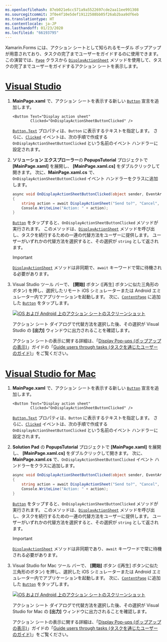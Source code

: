 ```yaml
---
ms.openlocfilehash: 87eb021e6cc571a9a5522697cde2aa11ee991308
ms.sourcegitcommit: 3f0e4f10e5def19122588bb05f26ab2baa9df6eb
ms.translationtype: HT
ms.contentlocale: ja-JP
ms.lasthandoff: 01/23/2020
ms.locfileid: "66193795"
---
```


Xamarin.Forms には、アクション シートとして知られるモーダル ポップアップが用意されており、タスクの完了までユーザーをガイドするのに使用できます。 この演習では、[`Page`](xref:Xamarin.Forms.Page) クラスから [`DisplayActionSheet`](xref:Xamarin.Forms.Page.DisplayActionSheet*) メソッドを使用して、タスクの完了までユーザーをガイドするアクション シートを表示します。

# <a name="visual-studiotabvswin"></a>[Visual Studio](#tab/vswin)

1. **MainPage.xaml** で、アクション シートを表示する新しい [`Button`](xref:Xamarin.Forms.Button) 宣言を追加します。

    ```xaml
    <Button Text="Display action sheet"
            Clicked="OnDisplayActionSheetButtonClicked" />
    ```

     [`Button.Text`](xref:Xamarin.Forms.Button.Text) プロパティは、`Button` に表示するテキストを指定します。 さらに、[`Clicked`](xref:Xamarin.Forms.Button.Clicked) イベントは、次の手順で作成する `OnDisplayActionSheetButtonClicked` という名前のイベント ハンドラーに設定されます。

1. **ソリューション エクスプローラー**の **PopupsTutorial** プロジェクトで **[MainPage.xaml]** を展開し、 **[MainPage.xaml.cs]** をダブルクリックして開きます。 次に、**MainPage.xaml.cs** で、`OnDisplayActionSheetButtonClicked` イベント ハンドラーをクラスに追加します。

    ```csharp
    async void OnDisplayActionSheetButtonClicked(object sender, EventArgs e)
    {
        string action = await DisplayActionSheet("Send to?", "Cancel", null, "Email", "Twitter", "Facebook");
        Console.WriteLine("Action: " + action);
    }
    ```

    [`Button`](xref:Xamarin.Forms.Button) をタップすると、`OnDisplayActionSheetButtonClicked` メソッドが実行されます。 このメソッドは、[`DisplayActionSheet`](xref:Xamarin.Forms.Page.DisplayActionSheet*) メソッドを呼び出し、タスクを続行するための一連の代替方法をユーザーに提供します。 ユーザーがいずれかの代替方法を選択すると、その選択が `string` として返されます。

    > [!IMPORTANT]
    > [`DisplayActionSheet`](xref:Xamarin.Forms.Page.DisplayActionSheet*) メソッドは非同期で、`await` キーワードで常に待機される必要があります。

1. Visual Studio ツール バーで、 **[開始]** ボタン ([再生] ボタンに似た三角形のボタン) を押し、選択したリモート iOS シミュレーターまたは Android エミュレーター内でアプリケーションを起動します。 次に、[`ContentPage`](xref:Xamarin.Forms.ContentPage) に追加した [`Button`](xref:Xamarin.Forms.Button) をタップします。

    [![iOS および Android 上のアクション シートのスクリーンショット](../images/actionsheet.png "ユーザーにタスクを案内する Actionsheet")](../images/actionsheet-large.png#lightbox "ユーザーにタスクを案内する Actionsheet")

    アクション シート ダイアログで代替方法を選択した後、その選択が Visual Studio の **[出力]** ウィンドウに出力されることを確認します。

    アクション シートの表示に関する詳細は、「[Display Pop-ups (ポップアップの表示)](~/xamarin-forms/user-interface/pop-ups.md)」ガイドの「[Guide users through tasks (タスクを通じたユーザーのガイド)](~/xamarin-forms/user-interface/pop-ups.md#guide-users-through-tasks)」をご覧ください。

# <a name="visual-studio-for-mactabvsmac"></a>[Visual Studio for Mac](#tab/vsmac)

1. **MainPage.xaml** で、アクション シートを表示する新しい [`Button`](xref:Xamarin.Forms.Button) 宣言を追加します。

    ```xaml
    <Button Text="Display action sheet"
            Clicked="OnDisplayActionSheetButtonClicked" />
    ```

    [`Button.Text`](xref:Xamarin.Forms.Button.Text) プロパティは、`Button` に表示するテキストを指定します。 さらに、[`Clicked`](xref:Xamarin.Forms.Button.Clicked) イベントは、次の手順で作成する `OnDisplayActionSheetButtonClicked` という名前のイベント ハンドラーに設定されます。

1. **Solution Pad** の **PopupsTutorial** プロジェクトで **[MainPage.xaml]** を展開し、 **[MainPage.xaml.cs]** をダブルクリックして開きます。 次に、**MainPage.xaml.cs** で、`OnDisplayActionSheetButtonClicked` イベント ハンドラーをクラスに追加します。

    ```csharp
    async void OnDisplayActionSheetButtonClicked(object sender, EventArgs e)
    {
        string action = await DisplayActionSheet("Send to?", "Cancel", null, "Email", "Twitter", "Facebook");
        Console.WriteLine("Action: " + action);
    }
    ```

    [`Button`](xref:Xamarin.Forms.Button) をタップすると、`OnDisplayActionSheetButtonClicked` メソッドが実行されます。 このメソッドは、[`DisplayActionSheet`](xref:Xamarin.Forms.Page.DisplayActionSheet*) メソッドを呼び出し、タスクを続行するための一連の代替方法をユーザーに提供します。 ユーザーがいずれかの代替方法を選択すると、その選択が `string` として返されます。

    > [!IMPORTANT]
    > [`DisplayActionSheet`](xref:Xamarin.Forms.Page.DisplayActionSheet*) メソッドは非同期であり、`await` キーワードで常に待機される必要があります。

1. Visual Studio for Mac ツール バーで、 **[開始]** ボタン ([再生] ボタンに似た三角形のボタン) を押し、選択した iOS シミュレーターまたは Android エミュレーター内でアプリケーションを起動します。 次に、[`ContentPage`](xref:Xamarin.Forms.ContentPage) に追加した [`Button`](xref:Xamarin.Forms.Button) をタップします。

    [![iOS および Android 上のアクション シートのスクリーンショット](../images/actionsheet.png "ユーザーにタスクを案内する Actionsheet")](../images/actionsheet-large.png#lightbox "ユーザーにタスクを案内する Actionsheet")

    アクション シート ダイアログで代替方法を選択した後、その選択が Visual Studio for Mac の **[出力]** ウィンドウに出力されることを確認します。

    アクション シートの表示に関する詳細は、「[Display Pop-ups (ポップアップの表示)](~/xamarin-forms/user-interface/pop-ups.md)」ガイドの「[Guide users through tasks (タスクを通じたユーザーのガイド)](~/xamarin-forms/user-interface/pop-ups.md#guide-users-through-tasks)」をご覧ください。
